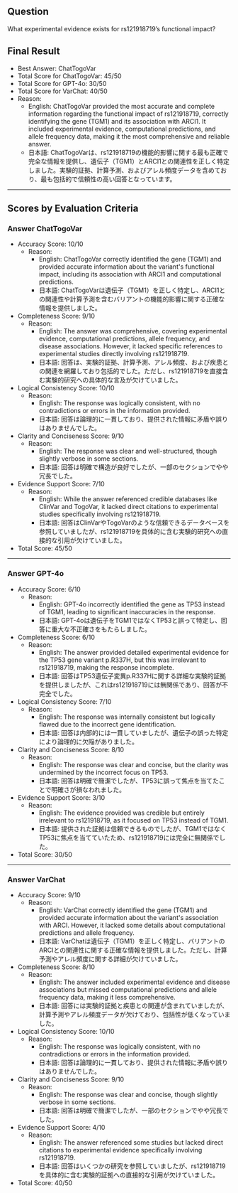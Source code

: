 ## Question

What experimental evidence exists for rs121918719’s functional impact?

## Final Result

- Best Answer: ChatTogoVar
- Total Score for ChatTogoVar: 45/50
- Total Score for GPT-4o: 30/50
- Total Score for VarChat: 40/50
- Reason:
  - English: ChatTogoVar provided the most accurate and complete information regarding the functional impact of rs121918719, correctly identifying the gene (TGM1) and its association with ARCI1. It included experimental evidence, computational predictions, and allele frequency data, making it the most comprehensive and reliable answer.
  - 日本語: ChatTogoVarは、rs121918719の機能的影響に関する最も正確で完全な情報を提供し、遺伝子（TGM1）とARCI1との関連性を正しく特定しました。実験的証拠、計算予測、およびアレル頻度データを含めており、最も包括的で信頼性の高い回答となっています。

---

## Scores by Evaluation Criteria

### Answer ChatTogoVar
- Accuracy Score: 10/10
  - Reason: 
    - English: ChatTogoVar correctly identified the gene (TGM1) and provided accurate information about the variant's functional impact, including its association with ARCI1 and computational predictions.
    - 日本語: ChatTogoVarは遺伝子（TGM1）を正しく特定し、ARCI1との関連性や計算予測を含むバリアントの機能的影響に関する正確な情報を提供しました。
- Completeness Score: 9/10
  - Reason: 
    - English: The answer was comprehensive, covering experimental evidence, computational predictions, allele frequency, and disease associations. However, it lacked specific references to experimental studies directly involving rs121918719.
    - 日本語: 回答は、実験的証拠、計算予測、アレル頻度、および疾患との関連を網羅しており包括的でした。ただし、rs121918719を直接含む実験的研究への具体的な言及が欠けていました。
- Logical Consistency Score: 10/10
  - Reason: 
    - English: The response was logically consistent, with no contradictions or errors in the information provided.
    - 日本語: 回答は論理的に一貫しており、提供された情報に矛盾や誤りはありませんでした。
- Clarity and Conciseness Score: 9/10
  - Reason: 
    - English: The response was clear and well-structured, though slightly verbose in some sections.
    - 日本語: 回答は明確で構造が良好でしたが、一部のセクションでやや冗長でした。
- Evidence Support Score: 7/10
  - Reason: 
    - English: While the answer referenced credible databases like ClinVar and TogoVar, it lacked direct citations to experimental studies specifically involving rs121918719.
    - 日本語: 回答はClinVarやTogoVarのような信頼できるデータベースを参照していましたが、rs121918719を具体的に含む実験的研究への直接的な引用が欠けていました。
- Total Score: 45/50

---

### Answer GPT-4o
- Accuracy Score: 6/10
  - Reason: 
    - English: GPT-4o incorrectly identified the gene as TP53 instead of TGM1, leading to significant inaccuracies in the response.
    - 日本語: GPT-4oは遺伝子をTGM1ではなくTP53と誤って特定し、回答に重大な不正確さをもたらしました。
- Completeness Score: 6/10
  - Reason: 
    - English: The answer provided detailed experimental evidence for the TP53 gene variant p.R337H, but this was irrelevant to rs121918719, making the response incomplete.
    - 日本語: 回答はTP53遺伝子変異p.R337Hに関する詳細な実験的証拠を提供しましたが、これはrs121918719には無関係であり、回答が不完全でした。
- Logical Consistency Score: 7/10
  - Reason: 
    - English: The response was internally consistent but logically flawed due to the incorrect gene identification.
    - 日本語: 回答は内部的には一貫していましたが、遺伝子の誤った特定により論理的に欠陥がありました。
- Clarity and Conciseness Score: 8/10
  - Reason: 
    - English: The response was clear and concise, but the clarity was undermined by the incorrect focus on TP53.
    - 日本語: 回答は明確で簡潔でしたが、TP53に誤って焦点を当てたことで明確さが損なわれました。
- Evidence Support Score: 3/10
  - Reason: 
    - English: The evidence provided was credible but entirely irrelevant to rs121918719, as it focused on TP53 instead of TGM1.
    - 日本語: 提供された証拠は信頼できるものでしたが、TGM1ではなくTP53に焦点を当てていたため、rs121918719には完全に無関係でした。
- Total Score: 30/50

---

### Answer VarChat
- Accuracy Score: 9/10
  - Reason: 
    - English: VarChat correctly identified the gene (TGM1) and provided accurate information about the variant's association with ARCI. However, it lacked some details about computational predictions and allele frequency.
    - 日本語: VarChatは遺伝子（TGM1）を正しく特定し、バリアントのARCIとの関連性に関する正確な情報を提供しました。ただし、計算予測やアレル頻度に関する詳細が欠けていました。
- Completeness Score: 8/10
  - Reason: 
    - English: The answer included experimental evidence and disease associations but missed computational predictions and allele frequency data, making it less comprehensive.
    - 日本語: 回答には実験的証拠と疾患との関連が含まれていましたが、計算予測やアレル頻度データが欠けており、包括性が低くなっていました。
- Logical Consistency Score: 10/10
  - Reason: 
    - English: The response was logically consistent, with no contradictions or errors in the information provided.
    - 日本語: 回答は論理的に一貫しており、提供された情報に矛盾や誤りはありませんでした。
- Clarity and Conciseness Score: 9/10
  - Reason: 
    - English: The response was clear and concise, though slightly verbose in some sections.
    - 日本語: 回答は明確で簡潔でしたが、一部のセクションでやや冗長でした。
- Evidence Support Score: 4/10
  - Reason: 
    - English: The answer referenced some studies but lacked direct citations to experimental evidence specifically involving rs121918719.
    - 日本語: 回答はいくつかの研究を参照していましたが、rs121918719を具体的に含む実験的証拠への直接的な引用が欠けていました。
- Total Score: 40/50